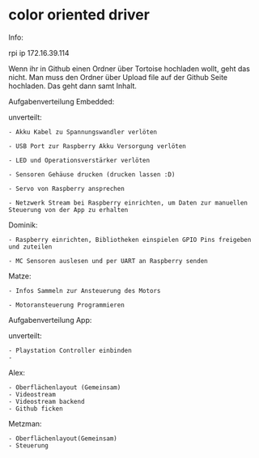 # color oriented driver

Info:

rpi ip 172.16.39.114

Wenn ihr in Github einen Ordner über Tortoise hochladen wollt, geht das nicht. 
Man muss den Ordner über Upload file auf der Github Seite hochladen. Das geht dann samt Inhalt.


Aufgabenverteilung Embedded:

unverteilt:

	- Akku Kabel zu Spannungswandler verlöten

	- USB Port zur Raspberry Akku Versorgung verlöten

	- LED und Operationsverstärker verlöten

	- Sensoren Gehäuse drucken (drucken lassen :D)

	- Servo von Raspberry ansprechen

	- Netzwerk Stream bei Raspberry einrichten, um Daten zur manuellen Steuerung von der App zu erhalten

Dominik: 

	- Raspberry einrichten, Bibliotheken einspielen GPIO Pins freigeben und zuteilen

	- MC Sensoren auslesen und per UART an Raspberry senden

	
Matze:

	- Infos Sammeln zur Ansteuerung des Motors

	- Motoransteuerung Programmieren
	
	
Aufgabenverteilung App:

unverteilt:

	- Playstation Controller einbinden
	- 

Alex:

	- Oberflächenlayout (Gemeinsam)
	- Videostream 
	- Videostream backend
	- Github ficken
	
Metzman:

	- Oberflächenlayout(Gemeinsam)
	- Steuerung
	
